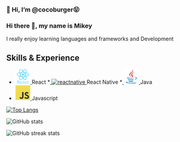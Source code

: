 ### 👋 Hi, I’m @cocoburger😝

 ### Hi there 👋, my name is Mikey
I really enjoy learning languages and frameworks and Development

## Skills & Experience
* <a href="https://reactjs.org/" target="_blank" rel="noreferrer"> <img src="https://raw.githubusercontent.com/devicons/devicon/master/icons/react/react-original-wordmark.svg" alt="react" width="40" height="40"/> </a> 
 React
*<a href="https://reactnative.dev/" target="_blank" rel="noreferrer"> <img src="https://reactnative.dev/img/header_logo.svg" alt="reactnative" width="40" height="40"/> </a> React Native
*<a href="https://www.java.com" target="_blank" rel="noreferrer"> <img src="https://raw.githubusercontent.com/devicons/devicon/master/icons/java/java-original.svg" alt="java" width="40" height="40"/> </a> Java
* <a href="https://developer.mozilla.org/en-US/docs/Web/JavaScript" target="_blank" rel="noreferrer"> <img src="https://raw.githubusercontent.com/devicons/devicon/master/icons/javascript/javascript-original.svg" alt="javascript" width="40" height="40"/> </a> Javascript




[![Top Langs](https://github-readme-stats.vercel.app/api/top-langs/?username=cocoburger)](https://github.com/anuraghazra/github-readme-stats)

![GitHub stats](https://github-readme-stats.vercel.app/api?username=cocoburger&show_icons=true)  

![GitHub streak stats](https://github-readme-streak-stats.herokuapp.com/?user=cocoburger)  


